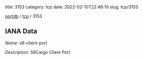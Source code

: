 title: 3153
category: tcp
date: 2022-02-10T22:46:10
slug: tcp/3153

[portdb](/) / [tcp](/category/tcp.html) / 3153


## IANA Data

_Name:_ s8-client-port

_Description:_ S8Cargo Client Port

